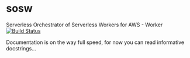 # sosw
Serverless Orchestrator of Serverless Workers for AWS - Worker
[![Build Status](https://travis-ci.org/bimpression/sosw.svg?branch=master)](https://travis-ci.org/bimpression/sosw)

Documentation is on the way full speed, for now you can read informative docstrings...